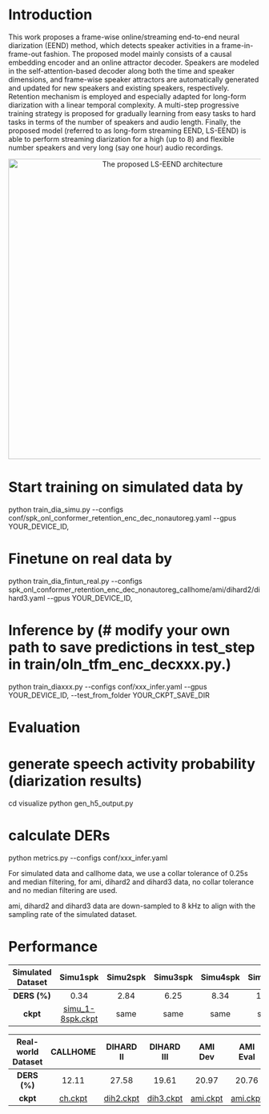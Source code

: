 # Introduction

This work proposes a frame-wise online/streaming end-to-end neural diarization (EEND) method, which detects speaker activities in a frame-in-frame-out fashion. The proposed model mainly consists of a causal embedding encoder and an online attractor decoder. Speakers are modeled in the self-attention-based decoder along both the time and speaker dimensions, and frame-wise speaker attractors are automatically generated and updated for new speakers and existing speakers, respectively. Retention mechanism is employed and especially adapted for long-form diarization with a linear temporal complexity. A multi-step progressive training strategy is proposed for gradually learning from easy tasks to hard tasks in terms of the number of speakers and audio length. Finally, the proposed model (referred to as long-form streaming EEND, LS-EEND) is able to perform streaming diarization for a high (up to 8) and flexible number speakers and very long (say one hour) audio recordings.

<div align="center">
<image src="/LS-EEND/utlis/arch.png"  width="600" alt="The proposed LS-EEND architecture" />
</div>

# Start training on simulated data by
python train_dia_simu.py --configs conf/spk_onl_conformer_retention_enc_dec_nonautoreg.yaml --gpus YOUR_DEVICE_ID,

# Finetune on real data by
python train_dia_fintun_real.py --configs spk_onl_conformer_retention_enc_dec_nonautoreg_callhome/ami/dihard2/dihard3.yaml --gpus YOUR_DEVICE_ID,

# Inference by (# modify your own path to save predictions in test_step in train/oln_tfm_enc_decxxx.py.)
python train_diaxxx.py --configs conf/xxx_infer.yaml --gpus YOUR_DEVICE_ID, --test_from_folder YOUR_CKPT_SAVE_DIR

# Evaluation
# generate speech activity probability (diarization results)
cd visualize
python gen_h5_output.py

# calculate DERs
python metrics.py --configs conf/xxx_infer.yaml

For simulated data and callhome data, we use a collar tolerance of 0.25s and median filtering, for ami, dihard2 and dihard3 data, no collar tolerance and no median filtering are used.

ami, dihard2 and dihard3 data are down-sampled to 8 kHz to align with the sampling rate of the simulated dataset.

# Performance

| Simulated Dataset | Simu1spk | Simu2spk | Simu3spk | Simu4spk | Simu5spk | Simu6spk | Simu7spk | Simu8spk |
| :--------: | :--: | :--: | :--: | :--: | :--: | :--: | :--: | :--: |
| **DERS (%)** |  0.34 | 2.84 | 6.25 | 8.34 | 11.26 | 15.36 | 19.53 | 23.35 |
| **ckpt** | [simu_1-8spk.ckpt](https://drive.google.com/file/d/1uWY8JvjHJJ-SvGiNS-6s3q10g4CY2ePt/view?usp=sharing) | same | same | same | same | same | same | same |

|Real-world Dataset | CALLHOME | DIHARD II | DIHARD III | AMI Dev | AMI Eval |
| :--------: | :--: | :--: | :--: | :--: | :--: |
| **DERS (%)** | 12.11 | 27.58 | 19.61 | 20.97 | 20.76 |
| **ckpt** | [ch.ckpt](https://drive.google.com/file/d/1W8nYAB6YoEKMM5KZX-apVADvHaYc2Fre/view?usp=sharing) | [dih2.ckpt](https://drive.google.com/file/d/1vu7VSTnrNsooz5DzaodmctjdwblfB3wv/view?usp=sharing) | [dih3.ckpt](https://drive.google.com/file/d/115iaEG1OZwXa9tSyScXGtWeOk9JLfpER/view?usp=sharing) | [ami.ckpt](https://drive.google.com/file/d/1Zbc-8fXr_9kydjYS5SAeIaYDr6O1Ik74/view?usp=sharing) | [ami.ckpt](https://drive.google.com/file/d/1Zbc-8fXr_9kydjYS5SAeIaYDr6O1Ik74/view?usp=sharing) |


